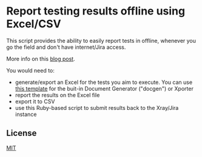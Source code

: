 # Report testing results offline using Excel/CSV

This script provides the ability to easily report tests in offline, whenever you go the field and don't have internet/Jira access.

More info on this [blog post](https://www.getxray.app/blog/testing-in-offline-mode-using-xray-and-excel/).

You would need to:
* generate/export an Excel for the tests you aim to execute. You can use [this template](https://store.xporter.xpand-it.com/view/72?platf=JIRA8&cats=1) for the buit-in Document Generator ("docgen") or Xporter
* report the results on the Excel file
* export it to CSV
* use this Ruby-based script to submit results back to the Xray/Jira instance



## License
[MIT](LICENSE)
